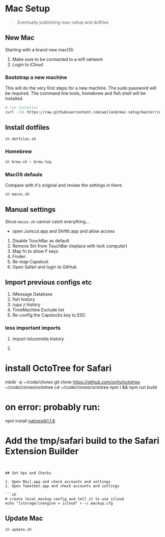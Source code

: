 # Mac Setup

> Eventually publishing mac-setup and dotfiles

## New Mac

Starting with a brand new macOS:

1. Make sure to be connected to a wifi network
2. Login to iCloud


### Bootstrap a new machine

This will do the very first steps for a new machine. The sudo password will be required.
The command line tools, homebrew and fish shell will be installed.

```sh
# run installer
curl -sSL https://raw.githubusercontent.com/weiland/mac-setup/master/install | sh
```

## Install dotfiles

```sh
sh dotfiles.sh
```


### Homebrew

```sh
sh brew.sh > brew.log
```

### MacOS defauls

Compare with it's original and review the settings in there.

```sh
sh macos.sh
```

## Manual settings

Since `macos.sh` cannot catch everything...

* open Jumcut.app and ShiftIt.app and allow access
1. Disable TouchBar as default
2. Remove Siri from TouchBar (replace with lock computer)
3. Map fn to show F keys
4. Finder:
4. Re-map Capslock
6. Open Safari and login to GitHub



## Import previous configs etc

1. iMessage Database
2. fish history
3. rupa z history
4. TimeMachine Exclude list
5. Re-config the Capslocks key to ESC


### less important imports
1. Import lolcommits history
2. ```
# install OctoTree for Safari
mkdir -p ~/code/clones
git clone https://github.com/ovity/octotree ~/code/clones/octotree
cd ~/code/clones/octotree
npm i && npm run build
# on error: probably run:
npm install natives@1.1.6
# Add the tmp/safari build to the Safari Extension Builder
```


## Set Ups and Checks

1. Open Mail.app and check accounts and settings
2. Open Tweetbot.app and check accounts and settings

```sh
# create local mackup config and tell it to use iCloud
echo "[storage]\nengine = icloud" > ~/.mackup.cfg
```

## Update Mac

```sh
sh update.sh
```
